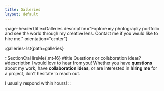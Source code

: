 ```yaml
---
title: Galleries
layout: default
---
```


:page-header{title=Galleries description="Explore my photography portfolio and see the world through my creative lens. Contact me if you would like to hire me." orientation="center"}

:galleries-list{path=galleries}

::SectionCtaHireMe{.mt-16}
#title
Questions or collaboration ideas?
#description
I would love to hear from you! Whether you have __questions__ about my work, have __collaboration ideas__, or are interested in __hiring me__ for a project, don't hesitate to reach out.

I usually respond within hours!
::